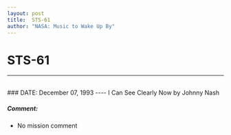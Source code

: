 ```yaml
---
layout: post
title:  STS-61
author: "NASA: Music to Wake Up By"
---
```


# STS-61
----
<br/>
### DATE: December 07, 1993
----
I Can See Clearly Now by Johnny Nash

##### Comment:
* No mission comment
